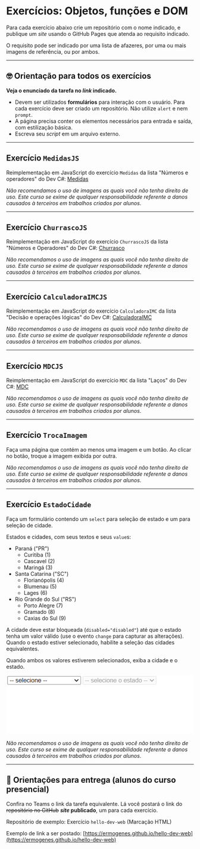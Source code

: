 # Exercícios: Objetos, funções e DOM

Para cada exercício abaixo crie um repositório com o nome indicado, e publique um _site_ usando o GitHub Pages que atenda ao requisito indicado.

O requisito pode ser indicado por uma lista de afazeres, por uma ou mais imagens de referência, ou por ambos.

---

## 🤓 Orientação para todos os exercícios

**Veja o enunciado da tarefa no _link_ indicado.**

- Devem ser utilizados **formulários** para interação com o usuário. Para cada exercício deve ser criado um repositório. Não utilize `alert` e nem `prompt`.
- A página precisa conter os elementos necessários para entrada e saída, com estilização básica.
- Escreva seu _script_ em um arquivo externo.

---

## Exercício `MedidasJS`

Reimplementação em JavaScript do exercício `Medidas` da lista "Números e operadores" do Dev C#: [Medidas](https://github.com/ermogenes/aulas-programacao-csharp/blob/master/exercises/numeros-operadores.md#exerc%C3%ADcio-medidas)

_Não recomendamos o uso de imagens as quais você não tenha direito de uso. Este curso se exime de qualquer responsabilidade referente a danos causados à terceiros em trabalhos criados por alunos_.

---

## Exercício `ChurrascoJS`

Reimplementação em JavaScript do exercício `ChurrascoJS` da lista "Números e Operadores" do Dev C#: [Churrasco](https://github.com/ermogenes/aulas-programacao-csharp/blob/master/exercises/numeros-operadores.md#exerc%C3%ADcio-churrasco)

_Não recomendamos o uso de imagens as quais você não tenha direito de uso. Este curso se exime de qualquer responsabilidade referente a danos causados à terceiros em trabalhos criados por alunos_.

---

## Exercício `CalculadoraIMCJS`

Reimplementação em JavaScript do exercício `CalculadoraIMC` da lista "Decisão e operações lógicas" do Dev C#: [CalculadoraIMC](https://github.com/ermogenes/aulas-programacao-csharp/blob/master/exercises/decisao-simples.md#exerc%C3%ADcio-calculadoraimc)

_Não recomendamos o uso de imagens as quais você não tenha direito de uso. Este curso se exime de qualquer responsabilidade referente a danos causados à terceiros em trabalhos criados por alunos_.

---

## Exercício `MDCJS`

Reimplementação em JavaScript do exercício `MDC` da lista "Laços" do Dev C#: [MDC](https://github.com/ermogenes/aulas-programacao-csharp/blob/master/exercises/lacos.md#exerc%C3%ADcio-mdc)

_Não recomendamos o uso de imagens as quais você não tenha direito de uso. Este curso se exime de qualquer responsabilidade referente a danos causados à terceiros em trabalhos criados por alunos_.

---

## Exercício `TrocaImagem`

Faça uma página que contém ao menos uma imagem e um botão. Ao clicar no botão, troque a imagem exibida por outra.

_Não recomendamos o uso de imagens as quais você não tenha direito de uso. Este curso se exime de qualquer responsabilidade referente a danos causados à terceiros em trabalhos criados por alunos_.

---

## Exercício `EstadoCidade`

Faça um formulário contendo um `select` para seleção de estado e um para seleção de cidade.

Estados e cidades, com seus textos e seus `value`s:

- Paraná ("PR")
  - Curitiba (1)
  - Cascavel (2)
  - Maringá (3)
- Santa Catarina ("SC")
  - Florianópolis (4)
  - Blumenau (5)
  - Lages (6)
- Rio Grande do Sul ("RS")
  - Porto Alegre (7)
  - Gramado (8)
  - Caxias do Sul (9)

A cidade deve estar bloqueada (`disabled="disabled"`) até que o estado tenha um valor válido (use o evento `change` para capturar as alterações). Quando o estado estiver selecionado, habilite a seleção das cidades equivalentes.

Quando ambos os valores estiverem selecionados, exiba a cidade e o estado.

![](combo-001.gif)

_Não recomendamos o uso de imagens as quais você não tenha direito de uso. Este curso se exime de qualquer responsabilidade referente a danos causados à terceiros em trabalhos criados por alunos_.

---

## 🏁 Orientações para entrega (alunos do curso presencial)

Confira no Teams o link da tarefa equivalente. Lá você postará o link do ~~repositório no GitHub~~ **_site_ publicado**, um para cada exercício.

Repositório de exemplo: Exercício `hello-dev-web` (Marcação HTML)

Exemplo de link a ser postado: [https://ermogenes.github.io/hello-dev-web](https://ermogenes.github.io/hello-dev-web)
